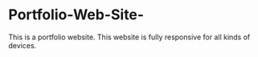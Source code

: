 # Portfolio-Web-Site-
This is a portfolio website. This website is fully responsive for all kinds of devices. 
